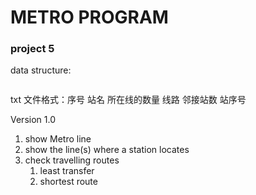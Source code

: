 # METRO PROGRAM
### project 5

data structure:

```cpp

```

txt 文件格式：序号 站名 所在线的数量 线路 邻接站数 站序号

Version 1.0

1. show Metro line
2. show the line(s) where a station locates
3. check travelling routes
   1. least transfer
   2. shortest route
